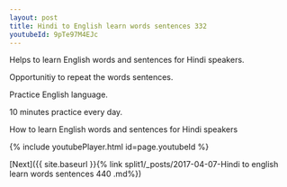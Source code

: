```yaml
---
layout: post
title: Hindi to English learn words sentences 332 
youtubeId: 9pTe97M4EJc
---
```

 
 
Helps to learn English words and sentences for Hindi speakers.

Opportunitiy to repeat the words sentences. 

Practice English language. 
 
10 minutes practice every day. 
 
How to learn English words and sentences for Hindi speakers 
 
{% include youtubePlayer.html id=page.youtubeId %}
 
 
[Next]({{ site.baseurl }}{% link  split1/_posts/2017-04-07-Hindi to english learn words sentences 440 .md%})
 
